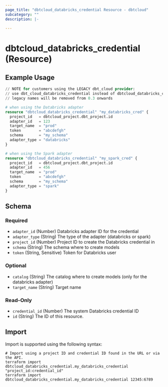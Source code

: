 ```yaml
---
page_title: "dbtcloud_databricks_credential Resource - dbtcloud"
subcategory: ""
description: |-
  
---
```


# dbtcloud_databricks_credential (Resource)




## Example Usage

```terraform
// NOTE for customers using the LEGACY dbt_cloud provider:
// use dbt_cloud_databricks_credential instead of dbtcloud_databricks_credential for the legacy resource names
// legacy names will be removed from 0.3 onwards

# when using the Databricks adapter
resource "dbtcloud_databricks_credential" "my_databricks_cred" {
  project_id   = dbtcloud_project.dbt_project.id
  adapter_id   = 123
  target_name  = "prod"
  token        = "abcdefgh"
  schema       = "my_schema"
  adapter_type = "databricks"
}

# when using the Spark adapter
resource "dbtcloud_databricks_credential" "my_spark_cred" {
  project_id   = dbtcloud_project.dbt_project.id
  adapter_id   = 456
  target_name  = "prod"
  token        = "abcdefgh"
  schema       = "my_schema"
  adapter_type = "spark"
}
```

<!-- schema generated by tfplugindocs -->
## Schema

### Required

- `adapter_id` (Number) Databricks adapter ID for the credential
- `adapter_type` (String) The type of the adapter (databricks or spark)
- `project_id` (Number) Project ID to create the Databricks credential in
- `schema` (String) The schema where to create models
- `token` (String, Sensitive) Token for Databricks user

### Optional

- `catalog` (String) The catalog where to create models (only for the databricks adapter)
- `target_name` (String) Target name

### Read-Only

- `credential_id` (Number) The system Databricks credential ID
- `id` (String) The ID of this resource.

## Import

Import is supported using the following syntax:

```shell
# Import using a project ID and credential ID found in the URL or via the API.
terraform import dbtcloud_databricks_credential.my_databricks_credential "project_id:credential_id"
terraform import dbtcloud_databricks_credential.my_databricks_credential 12345:6789
```
